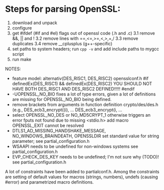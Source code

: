 Steps for parsing OpenSSL:
==========================

1. download and unpack
2. configure
3. get #ifdef (#if and #el) flags out of openssl code (.h and .c)
   3.1 remove &&, || and !
   3.2 remove lines with ==,<=,>=,<,>,+,/
   3.3 remove duplicates
   3.4 remove __cplusplus (g++-specific)
4. set paths to system headers; run `cpp -v` and add include paths
   to mygcc script
5. run make


NOTES:
- feature model: alternativ(DES_RISC1, DES_RISC2)
  opensslconf.h
    #if definedEx(DES_RISC1) && definedEx(DES_RISC2)
    YOU SHOULD NOT HAVE BOTH DES_RISC1 AND DES_RISC2 DEFINED!!!!!
    #endif
- -UOPENSSL_NO_BIO
  fixes a lot of type errors, given a lot of definitions are missing for
  OPENSSL_NO_BIO being defined.
- remove brackets from arguments in function definition
  crypto/des/des.h (e.g., DES_ecb3_encrypt((i), ...
                          DES_ecb3_encrypt(i, ...
- select OPENSSL_NO_DES or NO_MD5CRYPT_1
  otherwise triggers an error fputs not found due to missing <stdio.h>
  add macro OPENSSL_EXIT cannot be resolved
- DTLS1_AD_MISSING_HANDSHAKE_MESSAGE, NO_WINDOWS_BRAINDEATH, OPENSSLDIR
  set standard value for string parameter; see partial_configuration.h
- WSAAPI needs to be undefined for non-windows systems
  see partial_configuration.h
- EVP_CHECK_DES_KEY needs to be undefined; I'm not sure why (TODO)!
  see partial_configuration.h

A lot of constraints have been added to partialconf.h. Among the constraints
are setting of default values for macros (strings, numbers), undefs (causing
#error) and parametrized macro definitions.
